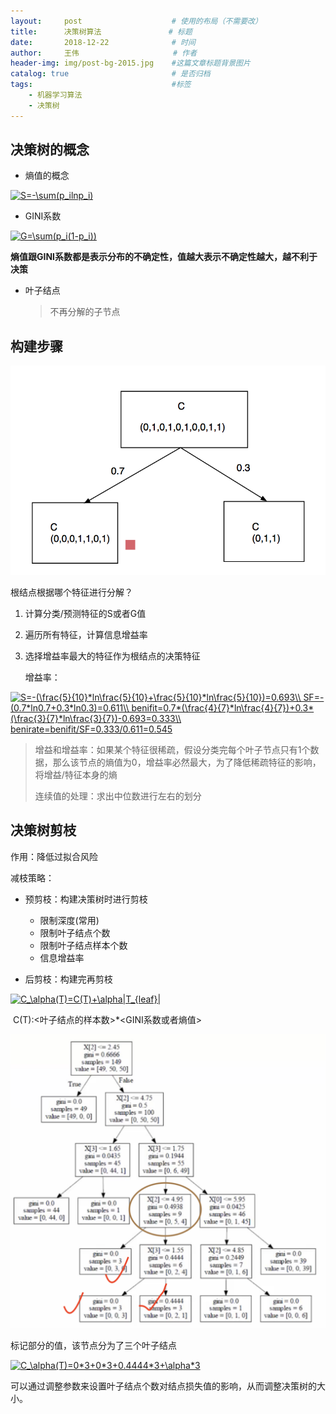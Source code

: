 ```yaml
---
layout:     post                    # 使用的布局（不需要改）
title:      决策树算法               # 标题 
date:       2018-12-22              # 时间
author:     王伟                     # 作者
header-img: img/post-bg-2015.jpg    #这篇文章标题背景图片
catalog: true                       # 是否归档
tags:                               #标签
    - 机器学习算法
    - 决策树
---
```

## 决策树的概念

- 熵值的概念

<a href="https://www.codecogs.com/eqnedit.php?latex=S=-\sum(p_ilnp_i)" target="_blank"><img src="https://latex.codecogs.com/gif.latex?S=-\sum(p_ilnp_i)" title="S=-\sum(p_ilnp_i)" /></a>

- GINI系数

<a href="https://www.codecogs.com/eqnedit.php?latex=G=\sum(p_i(1-p_i))" target="_blank"><img src="https://latex.codecogs.com/gif.latex?G=\sum(p_i(1-p_i))" title="G=\sum(p_i(1-p_i))" /></a>

**熵值跟GINI系数都是表示分布的不确定性，值越大表示不确定性越大，越不利于决策**

- 叶子结点

  > 不再分解的子节点

## 构建步骤

![](/img/根结点的选择.png)

根结点根据哪个特征进行分解？

1. 计算分类/预测特征的S或者G值

2. 遍历所有特征，计算信息增益率

3. 选择增益率最大的特征作为根结点的决策特征

   增益率：

<a href="https://www.codecogs.com/eqnedit.php?latex=S=-(\frac{5}{10}*ln\frac{5}{10}&plus;\frac{5}{10}*ln\frac{5}{10})=0.693\\&space;SF=-(0.7*ln0.7&plus;0.3*ln0.3)=0.611\\&space;benifit=0.7*(\frac{4}{7}*ln\frac{4}{7})&plus;0.3*(\frac{3}{7}*ln\frac{3}{7})-0.693=0.333\\&space;benirate=benifit/SF=0.333/0.611=0.545" target="_blank"><img src="https://latex.codecogs.com/gif.latex?S=-(\frac{5}{10}*ln\frac{5}{10}&plus;\frac{5}{10}*ln\frac{5}{10})=0.693\\&space;SF=-(0.7*ln0.7&plus;0.3*ln0.3)=0.611\\&space;benifit=0.7*(\frac{4}{7}*ln\frac{4}{7})&plus;0.3*(\frac{3}{7}*ln\frac{3}{7})-0.693=0.333\\&space;benirate=benifit/SF=0.333/0.611=0.545" title="S=-(\frac{5}{10}*ln\frac{5}{10}+\frac{5}{10}*ln\frac{5}{10})=0.693\\ SF=-(0.7*ln0.7+0.3*ln0.3)=0.611\\ benifit=0.7*(\frac{4}{7}*ln\frac{4}{7})+0.3*(\frac{3}{7}*ln\frac{3}{7})-0.693=0.333\\ benirate=benifit/SF=0.333/0.611=0.545" /></a>

> 增益和增益率：如果某个特征很稀疏，假设分类完每个叶子节点只有1个数据，那么该节点的熵值为0，增益率必然最大，为了降低稀疏特征的影响，将增益/特征本身的熵
>
> 连续值的处理：求出中位数进行左右的划分

## 决策树剪枝

作用：降低过拟合风险

减枝策略：

- 预剪枝：构建决策树时进行剪枝

  - 限制深度(常用)
  - 限制叶子结点个数
  - 限制叶子结点样本个数
  - 信息增益率

- 后剪枝：构建完再剪枝

<a href="https://www.codecogs.com/eqnedit.php?latex=C_\alpha(T)=C(T)&plus;\alpha|T_{leaf}|" target="_blank"><img src="https://latex.codecogs.com/gif.latex?C_\alpha(T)=C(T)&plus;\alpha|T_{leaf}|" title="C_\alpha(T)=C(T)+\alpha|T_{leaf}|" /></a>

​	C(T):<叶子结点的样本数>*<GINI系数或者熵值>

![](/img/后剪枝.png)

标记部分的值，该节点分为了三个叶子结点

<a href="https://www.codecogs.com/eqnedit.php?latex=C_\alpha(T)=0*3&plus;0*3&plus;0.4444*3&plus;\alpha*3" target="_blank"><img src="https://latex.codecogs.com/gif.latex?C_\alpha(T)=0*3&plus;0*3&plus;0.4444*3&plus;\alpha*3" title="C_\alpha(T)=0*3+0*3+0.4444*3+\alpha*3" /></a>

可以通过调整参数来设置叶子结点个数对结点损失值的影响，从而调整决策树的大小。